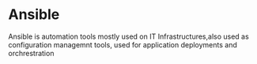 # Ansible
Ansible is automation tools mostly used on IT Infrastructures,also used as configuration managemnt tools, used for application deployments and orchrestration
